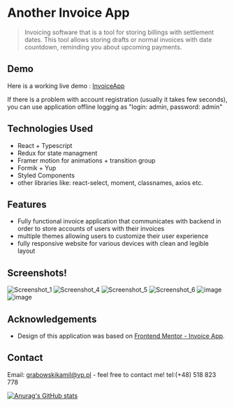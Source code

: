 
# Another Invoice App
>  Invoicing software that is a tool for storing billings with settlement dates. This tool allows storing drafts or normal invoices with date countdown, reminding you about upcoming payments.


## Demo
Here is a working live demo : [InvoiceApp](https://invoice-application-kamilgrabowski.netlify.app/)

If there is a problem with account registration (usually it takes few seconds), you can use application offline logging as "login: admin, password: admin"

## Technologies Used
- React + Typescript
- Redux for state managment
- Framer motion for animations + transition group
- Formik + Yup
- Styled Components
- other libraries like: react-select, moment, classnames, axios etc.


## Features
  - Fully functional invoice application that communicates with backend in order to store accounts of users with their invoices
  - multiple themes allowing users to customize their user experience
  - fully responsive website for various devices with clean and legible layout

## Screenshots!

![Screenshot_1](https://user-images.githubusercontent.com/84017437/168795593-79a80c96-6d90-4725-90ce-08053bb299af.png)
![Screenshot_4](https://user-images.githubusercontent.com/84017437/168795694-057a9d5e-b04e-40d8-b3a0-56b2ac93d7d1.png)
![Screenshot_5](https://user-images.githubusercontent.com/84017437/168795701-7e2da409-0ec6-4899-9858-2f4fee2c7da8.png)
![Screenshot_6](https://user-images.githubusercontent.com/84017437/168795702-df159a5d-ea8c-42fc-bd75-5bd93dfdb755.png)
![image](https://user-images.githubusercontent.com/84017437/168796162-57252a10-28ca-4491-ac73-11905955f11f.png)![image](https://user-images.githubusercontent.com/84017437/168796523-4a1d1a05-2dca-443e-934f-e49a738ed3b8.png)


## Acknowledgements
- Design of this application was based on [Frontend Mentor - Invoice App](https://www.frontendmentor.io/challenges/invoice-app-i7KaLTQjl).


## Contact
Email: grabowskikamil@vp.pl - feel free to contact me!
tel:(+48) 518 823 778



<!-- You don't have to include all sections - just the one's relevant to your project -->
[![Anurag's GitHub stats](https://github-readme-stats.vercel.app/api?username=GrabowskiKamil112&hide=prs,issues,contribs,stars)](https://github.com/anuraghazra/github-readme-stats)

